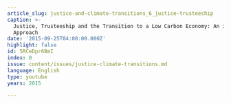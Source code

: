 ```yaml
---
article_slug: justice-and-climate-transitions_6_justice-trusteeship
caption: >-
  Justice, Trusteeship and the Transition to a Low Carbon Economy: An integrated
  Approach
date: '2015-09-25T04:00:00.000Z'
highlight: false
id: 5RCeDpr6BmI
index: 0
issue: content/issues/justice-climate-transitions.md
language: English
type: youtube
years: 2015

---
```

